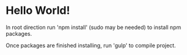 <h1>Hello World!</h1>

<p>In root direction run 'npm install' (sudo may be needed) to install npm packages.</p>
<p>Once packages are finished installing, run 'gulp' to compile project.</p>

